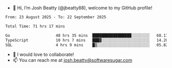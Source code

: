 - 👋 Hi, I’m Josh Beatty (@jbeatty88), welcome to my GitHub profile!

<!--START_SECTION:waka-->

```txt
From: 23 August 2025 - To: 22 September 2025

Total Time: 71 hrs 17 mins

Go                    48 hrs 35 mins  █████████████████░░░░░░░░   68.17 %
TypeScript            10 hrs 7 mins   ███▓░░░░░░░░░░░░░░░░░░░░░   14.20 %
SQL                   4 hrs 9 mins    █▒░░░░░░░░░░░░░░░░░░░░░░░   05.82 %
```

<!--END_SECTION:waka-->

- 💞️ I would love to collaborate!
- 📫 You can reach me at josh.beatty@softwaresugar.com

<!---
jbeatty88/jbeatty88 is a ✨ special ✨ repository because its `README.md` (this file) appears on your GitHub profile.
You can click the Preview link to take a look at your changes.
--->
